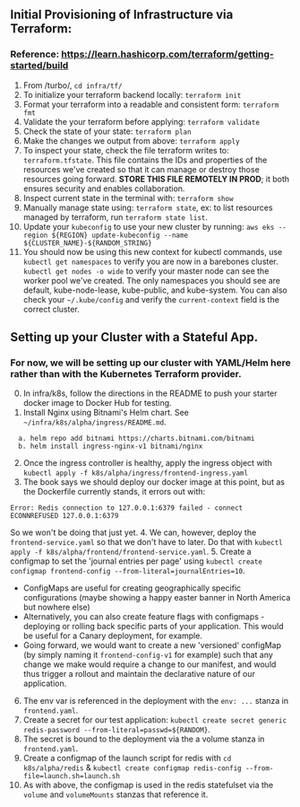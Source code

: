 ## Initial Provisioning of Infrastructure via Terraform:
### Reference: https://learn.hashicorp.com/terraform/getting-started/build
1. From /turbo/, `cd infra/tf/`
2. To initialize your terraform backend locally: `terraform init`
3. Format your terraform into a readable and consistent form: `terraform fmt`
4. Validate the your terraform before applying: `terraform validate`
5. Check the state of your state: `terraform plan`
6. Make the changes we output from above: `terraform apply`
7. To inspect your state, check the file terraform writes to: `terraform.tfstate`. This file contains the IDs and properties of the resources we've created so that it can manage or destroy those resources going forward. **STORE THIS FILE REMOTELY IN PROD**; it both ensures security and enables collaboration.
8. Inspect current state in the terminal with: `terraform show`
9. Manually manage state using: `terraform state`, ex: to list resources managed by terraform, run `terraform state list`.
10. Update your `kubeconfig` to use your new cluster by running: `aws eks --region ${REGION} update-kubeconfig --name ${CLUSTER_NAME}-${RANDOM_STRING}` 
11. You should now be using this new context for kubectl commands, use `kubectl get namespaces` to verify you are now in a barebones cluster. `kubectl get nodes -o wide` to verify your master node can see the worker pool we've created. The only namespaces you should see are default, kube-node-lease, kube-public, and kube-system. You can also check your `~/.kube/config` and verify the `current-context` field is the correct cluster.
  
## Setting up your Cluster with a Stateful App. 
### For now, we will be setting up our cluster with YAML/Helm here rather than with the Kubernetes Terraform provider.
0. In infra/k8s, follow the directions in the README to push your starter docker image to Docker Hub for testing.
1. Install Nginx using Bitnami's Helm chart. See `~/infra/k8s/alpha/ingress/README.md`.
```
  a. helm repo add bitnami https://charts.bitnami.com/bitnami
  b. helm install ingress-nginx-v1 bitnami/nginx
```
2. Once the ingress controller is healthy, apply the ingress object with `kubectl apply -f k8s/alpha/ingress/frontend-ingress.yaml`
3. The book says we should deploy our docker image at this point, but as the Dockerfile currently stands, it errors out with:
```
Error: Redis connection to 127.0.0.1:6379 failed - connect ECONNREFUSED 127.0.0.1:6379
```
So we won't be doing that just yet. 
4. We can, however, deploy the `frontend-service.yaml` so that we don't have to later. Do that with `kubectl apply -f k8s/alpha/frontend/frontend-service.yaml`.
5. Create a configmap to set the 'journal entries per page' using `kubectl create configmap frontend-config --from-literal=journalEntries=10`.
  - ConfigMaps are useful for creating geographically specific configurations (maybe showing a happy easter banner in North America but nowhere else)
  - Alternatively, you can also create feature flags with configmaps - deploying or rolling back specific parts of your application. This would be useful for a Canary deployment, for example.
  - Going forward, we would want to create a new 'versioned' configMap (by simply naming it `frontend-config-v1` for example) such that any change we make would require a change to our manifest, and would thus trigger a rollout and maintain the declarative nature of our application.
6. The env var is referenced in the deployment with the `env: ...` stanza in `frontend.yaml`.
7. Create a secret for our test application: `kubectl create secret generic redis-password --from-literal=passwd=${RANDOM}`.
8. The secret is bound to the deployment via the a volume stanza in `frontend.yaml`.
9. Create a configmap of the launch script for redis with `cd k8s/alpha/redis` & `kubectl create configmap redis-config --from-file=launch.sh=launch.sh`
10. As with above, the configmap is used in the redis statefulset via the `volume` and `volumeMounts` stanzas that reference it.

